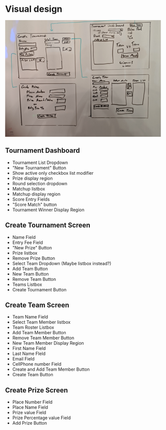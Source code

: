 # Visual design

![TTWB.jpg](/MdAssets/TTWB.jpg)

## Tournament Dashboard
* Tournament List Dropdown
* "New Tournament" Button
* Show active only checkbox list modifier
* Prize display region
* Round selection dropdown
* Matchup listbox
* Matchup display region
* Score Entry Fields
* "Score Match" button
* Tournament Winner Display Region

## Create Tournament Screen
* Name Field
* Entry Fee Field
* "New Prize" Button
* Prize listbox
* Remove Prize Button
* Select Team Dropdown (Maybe listbox instead?)
* Add Team Button
* New Team Button
* Remove Team Button
* Teams Listbox
* Create Tournament Button

## Create Team Screen
* Team Name Field
* Select Team Member listbox
* Team Roster Listbox
* Add Team Member Button
* Remove Team Member Button
* New Team Member Display Region
* First Name Field
* Last Name FIeld
* Email Field
* CellPhone number Field
* Create and Add Team Member Button
* Create Team Button

## Create Prize Screen
* Place Number Field
* Place Name Field
* Prize value Field
* Prize Percentage value Field
* Add Prize Button